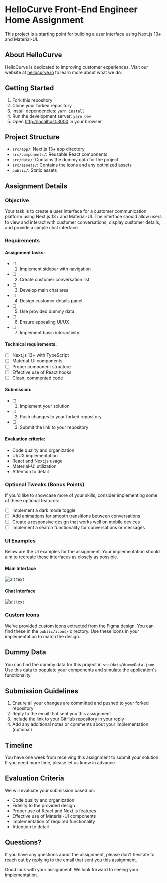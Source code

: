 # HelloCurve Front-End Engineer Home Assignment

This project is a starting point for building a user interface using Next.js 13+ and Material-UI.

## About HelloCurve

HelloCurve is dedicated to improving customer experiences. Visit our website at [hellocurve.io](https://hellocurve.io) to learn more about what we do.

## Getting Started

1. Fork this repository
2. Clone your forked repository
3. Install dependencies: `yarn install`
4. Run the development server: `yarn dev`
5. Open [http://localhost:3000](http://localhost:3000) in your browser

## Project Structure

- `src/app/`: Next.js 13+ app directory
- `src/components/`: Reusable React components
- `src/data/`: Contains the dummy data for the project
- `src/assets/`: Contains the icons and any optimized assets
- `public/`: Static assets

## Assignment Details

### Objective

Your task is to create a user interface for a customer communication platform using Next.js 13+ and Material-UI. The interface should allow users to view and interact with customer conversations, display customer details, and provide a simple chat interface.

### Requirements

#### Assignment tasks:
- [ ] 1. Implement sidebar with navigation
- [ ] 2. Create customer conversation list
- [ ] 3. Develop main chat area
- [ ] 4. Design customer details panel
- [ ] 5. Use provided dummy data
- [ ] 6. Ensure appealing UI/UX
- [ ] 7. Implement basic interactivity

#### Technical requirements:
- [ ] Next.js 13+ with TypeScript
- [ ] Material-UI components
- [ ] Proper component structure
- [ ] Effective use of React hooks
- [ ] Clean, commented code

#### Submission:
- [ ] 1. Implement your solution
- [ ] 2. Push changes to your forked repository
- [ ] 3. Submit the link to your repository

#### Evaluation criteria:
- Code quality and organization
- UI/UX implementation
- React and Next.js usage
- Material-UI utilization
- Attention to detail

### Optional Tweaks (Bonus Points)

If you'd like to showcase more of your skills, consider implementing some of these optional features:

- [ ] Implement a dark mode toggle
- [ ] Add animations for smooth transitions between conversations
- [ ] Create a responsive design that works well on mobile devices
- [ ] Implement a search functionality for conversations or messages

### UI Examples

Below are the UI examples for the assignment. Your implementation should aim to recreate these interfaces as closely as possible.

#### Main Interface
![alt text](https://github.com/curve-communications/nextjs-assignment/blob/main/ui-screens/Inbox.png)

#### Chat Interface
![alt text](https://github.com/curve-communications/nextjs-assignment/blob/main/ui-screens/chat-box.png)

### Custom Icons

We've provided custom icons extracted from the Figma design. You can find these in the `public/icons/` directory. Use these icons in your implementation to match the design.

## Dummy Data

You can find the dummy data for this project in `src/data/dummyData.json`. Use this data to populate your components and simulate the application's functionality.

## Submission Guidelines

1. Ensure all your changes are committed and pushed to your forked repository
2. Reply to the email that sent you this assignment
3. Include the link to your GitHub repository in your reply
4. Add any additional notes or comments about your implementation (optional)

## Timeline

You have one week from receiving this assignment to submit your solution. If you need more time, please let us know in advance.

## Evaluation Criteria

We will evaluate your submission based on:

- Code quality and organization
- Fidelity to the provided design
- Proper use of React and Next.js features
- Effective use of Material-UI components
- Implementation of required functionality
- Attention to detail

## Questions?

If you have any questions about the assignment, please don't hesitate to reach out by replying to the email that sent you this assignment.

Good luck with your assignment! We look forward to seeing your implementation.
